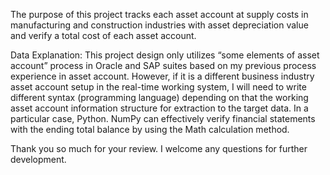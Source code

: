The purpose of this project tracks each asset account at supply costs in manufacturing and construction industries with asset depreciation value and verify a total cost of each asset account.    

Data Explanation:
This project design only utilizes “some elements of asset account” process in Oracle and SAP suites based on my previous process experience in asset account. 
However, if it is a different business industry asset account setup in the real-time working system, I will need to write different syntax (programming language)
depending on that the working asset account information structure for extraction to the target data.
In a particular case, Python. NumPy can effectively verify financial statements with the ending total balance by using the Math calculation method.
 
 
 Thank you so much for your review. I welcome any questions for further development.
